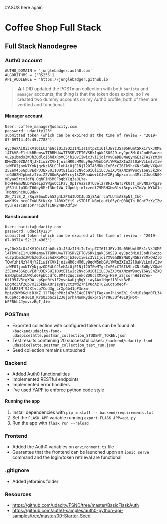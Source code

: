 #ASUS here
again

# Coffee Shop Full Stack

## Full Stack Nanodegree


### Auth0 account
```
AUTH0_DOMAIN = 'junglebadger.auth0.com'
ALGORITHMS = ['RS256']
API_AUDIENCE = 'https://junglebadger.github.io'
```

> :warning: I DID updated the POSTman collection with both `barista` and `manager` accounts, the thing is that the token does expire, so I've created two dummy accounts on my Auth0 profile, both of them are verified and functional.

#### Manager account
```
User: coffee_manager@udacity.com
password: udacity123*
submitted token (which can be expired at the time of review - "2019-07-09T14:49:45.778Z"): 
```
`eyJ0eXAiOiJKV1QiLCJhbGciOiJSUzI1NiIsImtpZCI6IlJEYzJSa05HUmtSRk1rVkJOMEl4TkVFeE1rUkRRemswTTBRMU4wTTRSRVZFT0VSRk1qWkJSUSJ9.eyJpc3MiOiJodHRwczovL2p1bmdsZWJhZGdlci5hdXRoMC5jb20vIiwic3ViIjoiYXV0aDB8NWQyNGEzZTA2YzM3MDMwZDc0ZDA4NjJkIiwiYXVkIjoiaHR0cHM6Ly9qdW5nbGViYWRnZXIuZ2l0aHViLmlvIiwiaWF0IjoxNTYyNjgzNzA5LCJleHAiOjE1NjI2OTA5MDksImF6cCI6Ik9hcXNrSWRpVXQwN25Eem45SGpuVEdPU3ExSUI1OUtEIiwic2NvcGUiOiIiLCJwZXJtaXNzaW9ucyI6WyJkZWxldGU6ZHJpbmtzIiwiZ2V0OmRyaW5rcy1kZXRhaWwiLCJwYXRjaDpkcmlua3MiLCJwb3N0OmRyaW5rcyJdfQ.OqhFINSM0FogbYCq3e8LYa-hcHFFEmUNLDPuSeLpzYWgoOCiPzv_OpIYAa2s0TU3el2r8FJxNWT3Pk0st_sPvNOaPXga9jPSJiLfp3DdT60dy8MrI3bn1VW_7UpnUjimIxzedf79MRHXbw3lviBcpvxsTmVp_WYAG1nTMbN9ShcOLGBdw-2N_71lB_2_rRqiE6nwDvh52g4LZPSdIUQCJLdGjSAWrrcaYLU4mA8SpNf_IkC-wmKHSx_nceCFyWU5tNsXy_lARVXEfjS_zSTDlF_N8mLeufL05yCrQR8QTo_BGbf7zXzIZwmyuTe1YCBnI5PrrCZufsINH24BHAdfZw`


#### Barista account
```
User: barista@udacity.com
password: udacity123*
submitted token (which can be expired at the time of review - "2019-07-09T14:52:13.496Z"):
```
`eyJ0eXAiOiJKV1QiLCJhbGciOiJSUzI1NiIsImtpZCI6IlJEYzJSa05HUmtSRk1rVkJOMEl4TkVFeE1rUkRRemswTTBRMU4wTTRSRVZFT0VSRk1qWkJSUSJ9.eyJpc3MiOiJodHRwczovL2p1bmdsZWJhZGdlci5hdXRoMC5jb20vIiwic3ViIjoiYXV0aDB8NWQyNGEzYmMxOWZlOTQwYzhiNzY4NjY2IiwiYXVkIjoiaHR0cHM6Ly9qdW5nbGViYWRnZXIuZ2l0aHViLmlvIiwiaWF0IjoxNTYyNjgzODE4LCJleHAiOjE1NjI2OTEwMTgsImF6cCI6Ik9hcXNrSWRpVXQwN25Eem45SGpuVEdPU3ExSUI1OUtEIiwic2NvcGUiOiIiLCJwZXJtaXNzaW9ucyI6WyJnZXQ6ZHJpbmtzLWRldGFpbCJdfQ.0M4z2WqcSekcZDUczXMxRg-HS9_a2jsornHd1B7ew-6tl99JVRtgXDA_-pKpd0fs1F2yvoAaUjqBgY_iayAAxlHqef1RlskBzB-LpgMc3Af26p7XIZ5kBNXOrIzyBYyctzWdZ7niVUdAzTuZwCotGMeof-hh5kRZlMf9JXtvco7Cqd3g_LrXpGb41pP3nxm-Mpiy2KW0KcHjD1KZ_1lFkQcbPHz1W7m3E4cEINYFjFWgxumJhLsmZh1_9hMiRz8gd0FL349uCp9ccHFz01U_KYS0ZbGc2i2J0jSrhaNumRyduxpTSl4r963Uf40L0jNoX-bEFBhL4JyovizBgIjJiw`


### POSTman

* Exported collection with configured tokens can be found at: `/backend/udacity-fsnd-udaspicelatte.postman_collection_STUDENT_TOKEN.json`
* Test results containing 20 successful cases: `/backend/udacity-fsnd-udaspicelatte.postman_collection_test_run.json`
* Seed collection remains untouched 


### Backend

* Added Auth0 functionalities
* Implemented RESTful endpoints
* Implemented error handlers
* I've used [YAPF](https://github.com/google/yapf) to enforce python code style

#### Running the app

1. Install dependencies with `pip install -r backend/requirements.txt`
2. Set the `FLASK_APP` variable running `export FLASK_APP=api.py` 
3. Run the app with `flask run --reload`

### Frontend 

* Added the Auth0 variables on `environment.ts` file
* Guarantee that the frontend can be launched upon an `ionic serve` command and the login/token retrieval are functional



### .gitignore

* Added jetbrains folder

### Resources
* https://github.com/udacity/FSND/tree/master/BasicFlaskAuth
* https://github.com/auth0-samples/auth0-python-api-samples/tree/master/00-Starter-Seed
